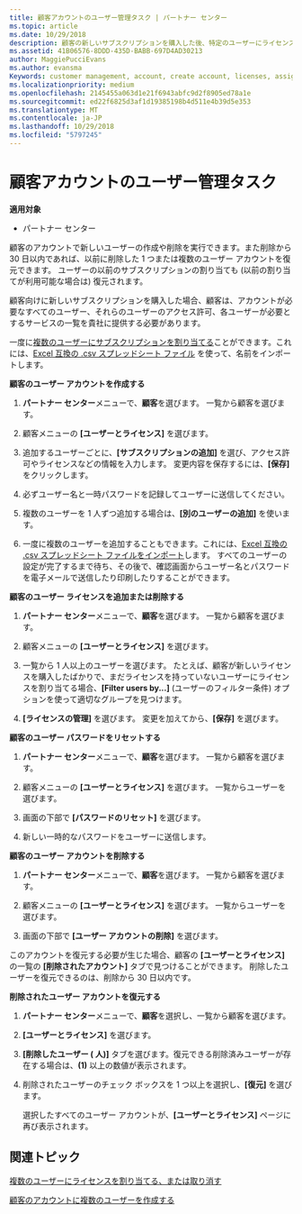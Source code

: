 ```yaml
---
title: 顧客アカウントのユーザー管理タスク | パートナー センター
ms.topic: article
ms.date: 10/29/2018
description: 顧客の新しいサブスクリプションを購入した後、特定のユーザーにライセンスを割り当てることができます。
ms.assetid: 41B06576-8DDD-435D-BABB-697D4AD30213
author: MaggiePucciEvans
ms.author: evansma
Keywords: customer management, account, create account, licenses, assign license, user management, password, reset password, change password
ms.localizationpriority: medium
ms.openlocfilehash: 2145455a063d1e21f6943abfc9d2f8905ed78a1e
ms.sourcegitcommit: ed22f6825d3af1d19385198b4d511e4b39d5e353
ms.translationtype: MT
ms.contentlocale: ja-JP
ms.lasthandoff: 10/29/2018
ms.locfileid: "5797245"
---
```

# <a name="user-management-tasks-for-customer-accounts"></a>顧客アカウントのユーザー管理タスク

**適用対象**

-  パートナー センター



顧客のアカウントで新しいユーザーの作成や削除を実行できます。また削除から 30 日以内であれば、以前に削除した 1 つまたは複数のユーザー アカウントを復元できます。 ユーザーの以前のサブスクリプションの割り当ても (以前の割り当てが利用可能な場合は) 復元されます。

顧客向けに新しいサブスクリプションを購入した場合、顧客は、アカウントが必要なすべてのユーザー、それらのユーザーのアクセス許可、各ユーザーが必要とするサービスの一覧を貴社に提供する必要があります。  

一度に[複数のユーザーにサブスクリプションを割り当てる](bulk-license-provisioning-for-multiple-users.md)ことができます。これには、[Excel 互換の .csv スプレッドシート ファイル](adding-multiple-users-to-a-customer-account.md) を使って、名前をインポートします。

<a href="" id="createuseraccounts"></a>
**顧客のユーザー アカウントを作成する**

1.  **パートナー センター**メニューで、**顧客**を選びます。 一覧から顧客を選びます。

2.  顧客メニューの **[ユーザーとライセンス]** を選びます。

3.  追加するユーザーごとに、**[サブスクリプションの追加]** を選び、アクセス許可やライセンスなどの情報を入力します。 変更内容を保存するには、**[保存]** をクリックします。

4.  必ずユーザー名と一時パスワードを記録してユーザーに送信してください。 

5.  複数のユーザーを 1 人ずつ追加する場合は、**[別のユーザーの追加]** を使います。 

6. 一度に複数のユーザーを追加することもできます。これには、[Excel 互換の .csv スプレッドシート ファイルをインポート](adding-multiple-users-to-a-customer-account.md)します。 すべてのユーザーの設定が完了するまで待ち、その後で、確認画面からユーザー名とパスワードを電子メールで送信したり印刷したりすることができます。

<a href="" id="userlicensing"></a>
**顧客のユーザー ライセンスを追加または削除する**

1.  **パートナー センター**メニューで、**顧客**を選びます。 一覧から顧客を選びます。

2.  顧客メニューの **[ユーザーとライセンス]** を選びます。

3.  一覧から 1 人以上のユーザーを選びます。 たとえば、顧客が新しいライセンスを購入したばかりで、まだライセンスを持っていないユーザーにライセンスを割り当てる場合、**[Filter users by...]** (ユーザーのフィルター条件) オプションを使って適切なグループを見つけます。

4.  **[ライセンスの管理]** を選びます。 変更を加えてから、**[保存]** を選びます。

<a href="" id="resetpassword"></a>
**顧客のユーザー パスワードをリセットする**

1.  **パートナー センター**メニューで、**顧客**を選びます。 一覧から顧客を選びます。

2.  顧客メニューの **[ユーザーとライセンス]** を選びます。 一覧からユーザーを選びます。

3.  画面の下部で **[パスワードのリセット]** を選びます。 

4.  新しい一時的なパスワードをユーザーに送信します。

<a href="" id="deleteuseraccounts"></a>
**顧客のユーザー アカウントを削除する**

1.  **パートナー センター**メニューで、**顧客**を選びます。 一覧から顧客を選びます。

2.  顧客メニューの **[ユーザーとライセンス]** を選びます。 一覧からユーザーを選びます。

3.  画面の下部で **[ユーザー アカウントの削除]** を選びます。

このアカウントを復元する必要が生じた場合、顧客の **[ユーザーとライセンス]** の一覧の **[削除されたアカウント]** タブで見つけることができます。 削除したユーザーを復元できるのは、削除から 30 日以内です。

<a href="" id="restoreuseraccounts"></a>
**削除されたユーザー アカウントを復元する**

1.  **パートナー センター**メニューで、**顧客**を選択し、一覧から顧客を選びます。

2.  **[ユーザーとライセンス]** を選びます。

3.  **[削除したユーザー ( 人)]** タブを選びます。復元できる削除済みユーザーが存在する場合は、**(1)** 以上の数値が表示されます。

4.  削除されたユーザーのチェック ボックスを 1 つ以上を選択し、**[復元]** を選びます。

    選択したすべてのユーザー アカウントが、**[ユーザーとライセンス]** ページに再び表示されます。

## <a name="related-topics"></a>関連トピック


[複数のユーザーにライセンスを割り当てる、または取り消す](bulk-license-provisioning-for-multiple-users.md)

[顧客のアカウントに複数のユーザーを作成する](adding-multiple-users-to-a-customer-account.md)

 

 



